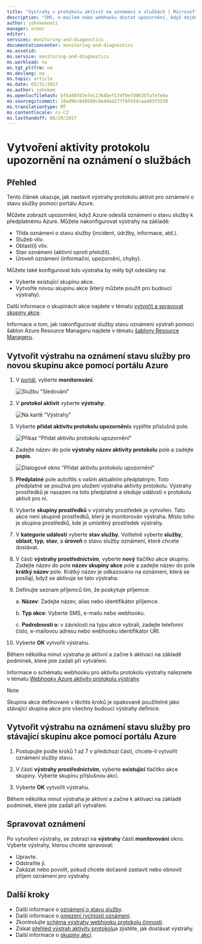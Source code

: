 ```yaml
---
title: "Výstrahy v protokolu aktivit na oznámení o službách | Microsoft Docs"
description: "SMS, e-mailem nebo webhooku dostat upozornění, když dojde k služby Azure."
author: johnkemnetz
manager: orenr
editor: 
services: monitoring-and-diagnostics
documentationcenter: monitoring-and-diagnostics
ms.assetid: 
ms.service: monitoring-and-diagnostics
ms.workload: na
ms.tgt_pltfrm: na
ms.devlang: na
ms.topic: article
ms.date: 03/31/2017
ms.author: johnkem
ms.openlocfilehash: bf6a98fd7e7e11764bef174f9efd0635fa7efe9a
ms.sourcegitcommit: 18ad9bc049589c8e44ed277f8f43dcaa483f3339
ms.translationtype: MT
ms.contentlocale: cs-CZ
ms.lasthandoff: 08/29/2017
---
```

# <a name="create-activity-log-alerts-on-service-notifications"></a>Vytvoření aktivity protokolu upozornění na oznámení o službách
## <a name="overview"></a>Přehled
Tento článek ukazuje, jak nastavit výstrahy protokolu aktivit pro oznámení o stavu služby pomocí portálu Azure.  

Můžete zobrazit upozornění, když Azure odesílá oznámení o stavu služby k předplatnému Azure. Můžete nakonfigurovat výstrahy na základě:

- Třída oznámení o stavu služby (incident, údržby, informace, atd.).
- Služeb vliv.
- Oblast(i) vliv.
- Stav oznámení (aktivní oproti přeložit).
- Úroveň oznámení (informační, upozornění, chyby).

Můžete také konfigurovat kdo výstraha by měly být odeslány na:

- Vyberte existující skupinu akce.
- Vytvořte novou skupinu akce (který můžete použít pro budoucí výstrahy).

Další informace o skupinách akce najdete v tématu [vytvořit a spravovat skupiny akce](monitoring-action-groups.md).

Informace o tom, jak nakonfigurovat služby stavu oznámení výstrah pomocí šablon Azure Resource Manageru najdete v tématu [šablony Resource Manageru](monitoring-create-activity-log-alerts-with-resource-manager-template.md).

## <a name="create-an-alert-on-a-service-health-notification-for-a-new-action-group-by-using-the-azure-portal"></a>Vytvořit výstrahu na oznámení stavu služby pro novou skupinu akce pomocí portálu Azure
1. V [portál](https://portal.azure.com), vyberte **monitorování**.

    ![Službu "Sledování"](./media/monitoring-activity-log-alerts-on-service-notifications/home-monitor.png)

2. V **protokol aktivit** vyberte **výstrahy**.

    ![Na kartě "Výstrahy"](./media/monitoring-activity-log-alerts-on-service-notifications/alerts-blades.png)

3. Vyberte **přidat aktivitu protokolu upozornění**a vyplňte příslušná pole.

    ![Příkaz "Přidat aktivitu protokolu upozornění"](./media/monitoring-activity-log-alerts-on-service-notifications/add-activity-log-alert.png)

4. Zadejte název do pole **výstrahy název aktivity protokolu** pole a zadejte **popis**.

    ![Dialogové okno "Přidat aktivitu protokolu upozornění"](./media/monitoring-activity-log-alerts-on-service-notifications/activity-log-alert-service-notification-new-action-group.png)

5. **Předplatné** pole autofills s vaším aktuálním předplatným. Toto předplatné se používá pro uložení výstraha aktivity protokolu. Výstrahy prostředků je nasazen na toto předplatné a sleduje události v protokolu aktivit pro ni.

6. Vyberte **skupiny prostředků** v výstrahy prostředek je vytvořen. Tato akce není skupině prostředků, který je monitorován výstraha. Místo toho je skupina prostředků, kde je umístěný prostředek výstrahy.

7. V **kategorie události** vyberte **stav služby**. Volitelně vyberte **služby**, **oblast**, **typ**, **stav**, a **úroveň** o stavu služby oznámení, které chcete dostávat.

8. V části **výstrahy prostřednictvím**, vyberte **nový** tlačítko akce skupiny. Zadejte název do pole **název skupiny akce** pole a zadejte název do pole **krátký název** pole. Krátký název je odkazováno na oznámení, která se posílají, když se aktivuje se tato výstraha.

9. Definujte seznam příjemců tím, že poskytuje příjemce:

    a. **Název**: Zadejte název, alias nebo identifikátor příjemce.

    b. **Typ akce**: Vyberte SMS, e-mailu nebo webhooku.

    c. **Podrobnosti o**: v závislosti na typu akce vybrali, zadejte telefonní číslo, e-mailovou adresu nebo webhooku identifikátor URI.

10. Vyberte **OK** vytvořit výstrahu.

Během několika minut výstraha je aktivní a začne k aktivaci na základě podmínek, které jste zadali při vytváření.

Informace o schématu webhooku pro aktivitu protokolu výstrahy naleznete v tématu [Webhooky Azure aktivity protokolu výstrahy](monitoring-activity-log-alerts-webhook.md).

>[!NOTE]
>Skupina akce definované v těchto kroků je opakovaně použitelné jako stávající skupina akce pro všechny budoucí výstrahy definice.
>
>

## <a name="create-an-alert-on-a-service-health-notification-for-an-existing-action-group-by-using-the-azure-portal"></a>Vytvořit výstrahu na oznámení stavu služby pro stávající skupinu akce pomocí portálu Azure

1. Postupujte podle kroků 1 až 7 v předchozí části, chcete-li vytvořit oznámení služby stavu. 

2. V části **výstrahy prostřednictvím**, vyberte **existující** tlačítko akce skupiny. Vyberte skupinu příslušnou akci.

3. Vyberte **OK** vytvořit výstrahu.

Během několika minut výstraha je aktivní a začne k aktivaci na základě podmínek, které jste zadali při vytváření.

## <a name="manage-your-alerts"></a>Spravovat oznámení

Po vytvoření výstrahy, se zobrazí na **výstrahy** části **monitorování** okno. Vyberte výstrahy, kterou chcete spravovat:

* Upravte.
* Odstraňte ji.
* Zakázat nebo povolit, pokud chcete dočasně zastavit nebo obnovit příjem oznámení pro výstrahy.

## <a name="next-steps"></a>Další kroky
- Další informace o [oznámení o stavu služby](monitoring-service-notifications.md).
- Další informace o [omezení rychlosti oznámení](monitoring-alerts-rate-limiting.md).
- Zkontrolujte [schéma výstrahy webhooku protokolu činnosti](monitoring-activity-log-alerts-webhook.md).
- Získat [přehled výstrah aktivity protokolu](monitoring-overview-alerts.md)a zjistěte, jak dostávat výstrahy. 
- Další informace o [skupiny akcí](monitoring-action-groups.md).
